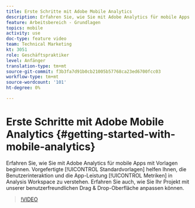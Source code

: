 ```yaml
---
title: Erste Schritte mit Adobe Mobile Analytics
description: Erfahren Sie, wie Sie mit Adobe Analytics für mobile Apps mit Vorlagen beginnen. Vordefinierte Standardvorlagen helfen Ihnen, die Metriken zur Benutzerinteraktion und zur App-Performance in Analysis Workspace zu verstehen. Erfahren Sie auch, wie Sie Ihr Projekt mit unserer benutzerfreundlichen Drag & Drop-Oberfläche anpassen können.
feature: Arbeitsbereich - Grundlagen
topics: mobile
activity: use
doc-type: feature video
team: Technical Marketing
kt: 3051
role: Geschäftspraktiker
level: Anfänger
translation-type: tm+mt
source-git-commit: f3b3fa7d91b0cb21005b57768ca23ed6700fcc03
workflow-type: tm+mt
source-wordcount: '101'
ht-degree: 0%

---
```



# Erste Schritte mit Adobe Mobile Analytics {#getting-started-with-mobile-analytics}

Erfahren Sie, wie Sie mit Adobe Analytics für mobile Apps mit Vorlagen beginnen. Vorgefertigte [!UICONTROL Standardvorlagen] helfen Ihnen, die Benutzerinteraktion und die App-Leistung [!UICONTROL Metriken] in Analysis Workspace zu verstehen. Erfahren Sie auch, wie Sie Ihr Projekt mit unserer benutzerfreundlichen Drag &amp; Drop-Oberfläche anpassen können.

>[!VIDEO](https://video.tv.adobe.com/v/27826/?quality=12)
